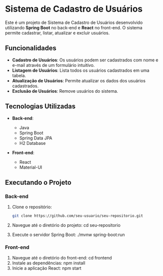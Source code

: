 # Sistema de Cadastro de Usuários

Este é um projeto de Sistema de Cadastro de Usuários desenvolvido utilizando **Spring Boot** no back-end e **React** no front-end. O sistema permite cadastrar, listar, atualizar e excluir usuários. 

## Funcionalidades

- **Cadastro de Usuários**: Os usuários podem ser cadastrados com nome e e-mail através de um formulário intuitivo.
- **Listagem de Usuários**: Lista todos os usuários cadastrados em uma tabela.
- **Atualização de Usuários**: Permite atualizar os dados dos usuários cadastrados.
- **Exclusão de Usuários**: Remove usuários do sistema.

## Tecnologias Utilizadas

- **Back-end**:
  - Java
  - Spring Boot
  - Spring Data JPA
  - H2 Database

- **Front-end**:
  - React
  - Material-UI

## Executando o Projeto

### Back-end

1. Clone o repositório:

   ```sh
   git clone https://github.com/seu-usuario/seu-repositorio.git
2. Navegue até o diretório do projeto:
   cd seu-repositorio
3. Execute o servidor Spring Boot:
   ./mvnw spring-boot:run

### Front-end

1. Navegue até o diretório do front-end:
   cd frontend
2. Instale as dependências:
   npm install
3. Inicie a aplicação React:
   npm start

